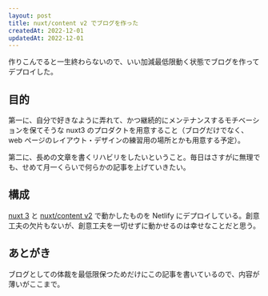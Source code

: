 ```yaml
---
layout: post
title: nuxt/content v2 でブログを作った
createdAt: 2022-12-01
updatedAt: 2022-12-01
---
```


作りこんでると一生終わらないので、いい加減最低限動く状態でブログを作ってデプロイした。

<!--more-->

## 目的

第一に、自分で好きなように弄れて、かつ継続的にメンテナンスするモチベーションを保てそうな nuxt3 のプロダクトを用意すること（ブログだけでなく、web ページのレイアウト・デザインの練習用の場所とかも用意する予定）。

第二に、長めの文章を書くリハビリをしたいということ。毎日はさすがに無理でも、せめて月一くらいで何らかの記事を上げていきたい。

## 構成

[nuxt 3](https://nuxt.com/) と [nuxt/content v2](https://content.nuxtjs.org/) で動かしたものを Netlify にデプロイしている。創意工夫の欠片もないが、創意工夫を一切せずに動かせるのは幸せなことだと思う。

## あとがき

ブログとしての体裁を最低限保つためだけにこの記事を書いているので、内容が薄いがここまで。
